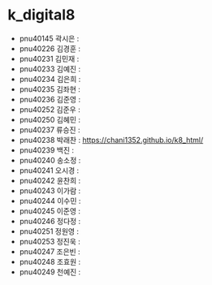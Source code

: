 # k_digital8
+ pnu40145	곽시은 : 
+ pnu40226	김경훈 : 
+ pnu40231	김민재 : 
+ pnu40233	김예진 : 
+ pnu40234	김은희 : 
+ pnu40235	김좌현 : 
+ pnu40236	김준영 : 
+ pnu40252	김준우 : 
+ pnu40250	김혜민 : 
+ pnu40237	류승진 : 
+ pnu40238	박래찬 : https://chani1352.github.io/k8_html/
+ pnu40239	백진 : 
+ pnu40240	송소정 : 
+ pnu40241	오시경 : 
+ pnu40242	윤찬희 : 
+ pnu40243	이가람 : 
+ pnu40244	이수민 : 
+ pnu40245	이준영 : 
+ pnu40246	정다정 : 
+ pnu40251	정원영 : 
+ pnu40253	정진욱 : 
+ pnu40247	조은빈 : 
+ pnu40248	조효원 : 
+ pnu40249	천예진 : 
